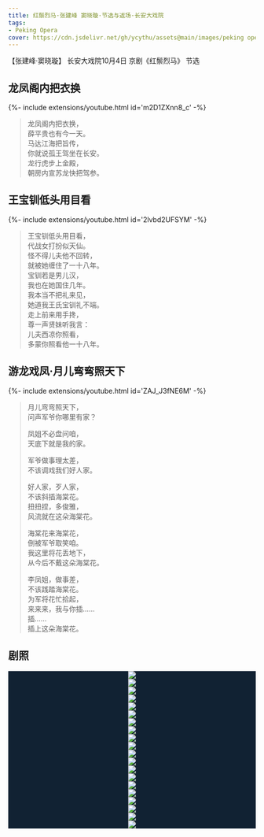 ```yaml
---
title: 红鬃烈马·张建峰 窦晓璇·节选与返场·长安大戏院
tags: 
- Peking Opera
cover: https://cdn.jsdelivr.net/gh/ycythu/assets@main/images/peking opera/cover/20231004.jpg
---
```


【张建峰·窦晓璇】 长安大戏院10月4日 京剧《红鬃烈马》 节选

<!--more-->

## 龙凤阁内把衣换

<div>{%- include extensions/youtube.html id='m2D1ZXnn8_c' -%}</div>

> 龙凤阁内把衣换，    
> 薛平贵也有今一天。   
> 马达江海把旨传，    
> 你就说孤王驾坐在长安。    
> 龙行虎步上金殿，    
> 朝房内宣苏龙快把驾参。  

## 王宝钏低头用目看

<div>{%- include extensions/youtube.html id='2lvbd2UFSYM' -%}</div>

> 王宝钏低头用目看，    
> 代战女打扮似天仙。     
> 怪不得儿夫他不回转，    
> 就被她缠住了一十八年。     
> 宝钏若是男儿汉，    
> 我也在她国住几年。     
> 我本当不把礼来见，    
> 她道我王氏宝钏礼不端。    
> 走上前来用手搀，    
> 尊一声贤妹听我言：    
> 儿夫西凉你照看，     
> 多蒙你照看他一十八年。

## 游龙戏凤·月儿弯弯照天下

<div>{%- include extensions/youtube.html id='ZAJ_J3fNE6M' -%}</div>

> 月儿弯弯照天下，   
> 问声军爷你哪里有家？     
>    
> 凤姐不必盘问咱，   
> 天底下就是我的家。      
>   
> 军爷做事理太差，    
> 不该调戏我们好人家。     
>   
> 好人家，歹人家，   
> 不该斜插海棠花。    
> 扭扭捏，多俊雅，    
> 风流就在这朵海棠花。     
>   
> 海棠花来海棠花，   
> 倒被军爷取笑咱。     
> 我这里将花丢地下，    
> 从今后不戴这朵海棠花。     
>   
> 李凤姐，做事差，    
> 不该践踏海棠花。     
> 为军将花忙拾起，   
> 来来来，我与你插……    
> 插……    
> 插上这朵海棠花。

## 剧照

<style>
  .swiper-demo {
    height: 600px;
  }
  .swiper-demo .swiper__slide {
    display: flex;
    justify-content: center;   
    font-size: 3rem;
    color: #fff;
  }
  .swiper-demo--image .swiper__slide:nth-child(n) {
    background-color: #123;
  }
  img {
    object-fit: contain;
  }
</style>

<div class="swiper my-3 swiper-demo swiper-demo--image swiper-demo--0">
  <div class="swiper__wrapper">
    <div class="swiper__slide"><img class="lightbox-ignore" src="https://cdn.jsdelivr.net/gh/ycythu/assets@main/images/peking opera/20231004/20231004_1.jpg"/></div>
    <div class="swiper__slide"><img class="lightbox-ignore" src="https://cdn.jsdelivr.net/gh/ycythu/assets@main/images/peking opera/20231004/20231004_2.jpg"/></div>
    <div class="swiper__slide"><img class="lightbox-ignore" src="https://cdn.jsdelivr.net/gh/ycythu/assets@main/images/peking opera/20231004/20231004_3.jpg"/></div>
    <div class="swiper__slide"><img class="lightbox-ignore" src="https://cdn.jsdelivr.net/gh/ycythu/assets@main/images/peking opera/20231004/20231004_4.jpg"/></div>
    <div class="swiper__slide"><img class="lightbox-ignore" src="https://cdn.jsdelivr.net/gh/ycythu/assets@main/images/peking opera/20231004/20231004_5.jpg"/></div>
    <div class="swiper__slide"><img class="lightbox-ignore" src="https://cdn.jsdelivr.net/gh/ycythu/assets@main/images/peking opera/20231004/20231004_6.jpg"/></div>
    <div class="swiper__slide"><img class="lightbox-ignore" src="https://cdn.jsdelivr.net/gh/ycythu/assets@main/images/peking opera/20231004/20231004_7.jpg"/></div>
    <div class="swiper__slide"><img class="lightbox-ignore" src="https://cdn.jsdelivr.net/gh/ycythu/assets@main/images/peking opera/20231004/20231004_8.jpg"/></div>
    <div class="swiper__slide"><img class="lightbox-ignore" src="https://cdn.jsdelivr.net/gh/ycythu/assets@main/images/peking opera/20231004/20231004_9.jpg"/></div>
    <div class="swiper__slide"><img class="lightbox-ignore" src="https://cdn.jsdelivr.net/gh/ycythu/assets@main/images/peking opera/20231004/20231004_10.jpg"/></div>
    <div class="swiper__slide"><img class="lightbox-ignore" src="https://cdn.jsdelivr.net/gh/ycythu/assets@main/images/peking opera/20231004/20231004_11.jpg"/></div>
    <div class="swiper__slide"><img class="lightbox-ignore" src="https://cdn.jsdelivr.net/gh/ycythu/assets@main/images/peking opera/20231004/20231004_12.jpg"/></div>
    <div class="swiper__slide"><img class="lightbox-ignore" src="https://cdn.jsdelivr.net/gh/ycythu/assets@main/images/peking opera/20231004/20231004_13.jpg"/></div>
    <div class="swiper__slide"><img class="lightbox-ignore" src="https://cdn.jsdelivr.net/gh/ycythu/assets@main/images/peking opera/20231004/20231004_14.jpg"/></div>
    <div class="swiper__slide"><img class="lightbox-ignore" src="https://cdn.jsdelivr.net/gh/ycythu/assets@main/images/peking opera/20231004/20231004_15.jpg"/></div>
    <div class="swiper__slide"><img class="lightbox-ignore" src="https://cdn.jsdelivr.net/gh/ycythu/assets@main/images/peking opera/20231004/20231004_16.jpg"/></div>
    <div class="swiper__slide"><img class="lightbox-ignore" src="https://cdn.jsdelivr.net/gh/ycythu/assets@main/images/peking opera/20231004/20231004_17.jpg"/></div>
    <div class="swiper__slide"><img class="lightbox-ignore" src="https://cdn.jsdelivr.net/gh/ycythu/assets@main/images/peking opera/20231004/20231004_18.jpg"/></div>
    <div class="swiper__slide"><img class="lightbox-ignore" src="https://cdn.jsdelivr.net/gh/ycythu/assets@main/images/peking opera/20231004/20231004_19.jpg"/></div>
    <div class="swiper__slide"><img class="lightbox-ignore" src="https://cdn.jsdelivr.net/gh/ycythu/assets@main/images/peking opera/20231004/20231004_20.jpg"/></div>
  </div>
  <div class="swiper__button swiper__button--prev fas fa-chevron-left"></div>
  <div class="swiper__button swiper__button--next fas fa-chevron-right"></div>
</div>

<script>
  {%- include scripts/lib/swiper.js -%}
  var SOURCES = window.TEXT_VARIABLES.sources;
  window.Lazyload.js(SOURCES.jquery, function() {
    $('.swiper-demo--0').swiper();
  });
</script>